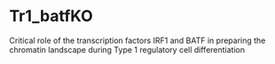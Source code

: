 # Tr1_batfKO
Critical role of the transcription factors IRF1 and BATF in preparing the chromatin landscape during Type 1 regulatory cell differentiation
